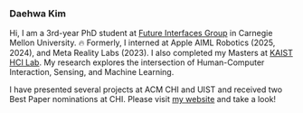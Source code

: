 ﻿### Daehwa Kim
 
Hi, I am a 3rd-year PhD student at [Future Interfaces Group](http://figlab.com/) in Carnegie Mellon University. :fire: Formerly, I interned at Apple AIML Robotics (2025, 2024), and Meta Reality Labs (2023). I also completed my Masters at [KAIST HCI Lab](https://hcil.kaist.ac.kr/). My research explores the intersection of Human-Computer Interaction, Sensing, and Machine Learning.

I have presented several projects at ACM CHI and UIST and received two Best Paper nominations at CHI. Please visit [my website](https://daehwa.github.io/) and take a look!

